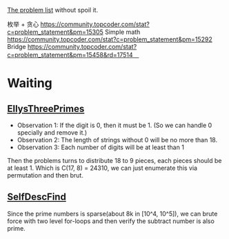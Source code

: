 [The problem list](https://www.topcoder.com/tc?module=MatchList) without spoil it. 

枚举 + 贪心 https://community.topcoder.com/stat?c=problem_statement&pm=15305
Simple math https://community.topcoder.com/stat?c=problem_statement&pm=15292
Bridge https://community.topcoder.com/stat?c=problem_statement&pm=15458&rd=17514　

# Waiting
## [EllysThreePrimes](https://community.topcoder.com/stat?c=problem_statement&pm=15458&rd=17514)

* Observation 1: If the digit is 0, then it must be 1. (So we can handle 0 specially and remove it.)
* Observation 2: The length of strings without 0 will be no more than 18. 
* Observation 3: Each number of digits will be at least than 1

Then the problems turns to distribute 18 to 9 pieces, each pieces should be at least 1. Which is C(17, 8) = 24310, we can just enumerate this via permutation and then brut.

## [SelfDescFind](https://community.topcoder.com/stat?c=problem_statement&pm=15436&rd=17531)
Since the prime numbers is sparse(about 8k in [10^4, 10^5]), we can brute force with two level for-loops and then verify the subtract number is also prime.

